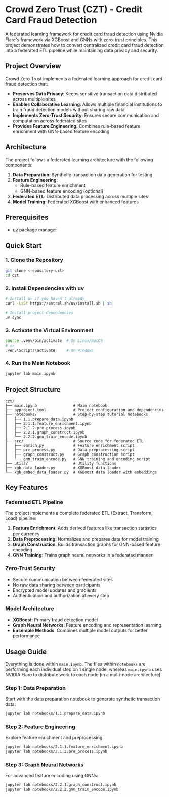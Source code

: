 # Crowd Zero Trust (CZT) - Credit Card Fraud Detection

A federated learning framework for credit card fraud detection using Nvidia Flare's framework via XGBoost and GNNs with zero-trust principles. This project demonstrates how to convert centralized credit card fraud detection into a federated ETL pipeline while maintaining data privacy and security.

## Project Overview

Crowd Zero Trust implements a federated learning approach for credit card fraud detection that:

- **Preserves Data Privacy**: Keeps sensitive transaction data distributed across multiple sites
- **Enables Collaborative Learning**: Allows multiple financial institutions to train fraud detection models without sharing raw data
- **Implements Zero-Trust Security**: Ensures secure communication and computation across federated sites
- **Provides Feature Engineering**: Combines rule-based feature enrichment with GNN-based feature encoding

## Architecture

The project follows a federated learning architecture with the following components:

1. **Data Preparation**: Synthetic transaction data generation for testing
2. **Feature Engineering**:
   - Rule-based feature enrichment
   - GNN-based feature encoding (optional)
3. **Federated ETL**: Distributed data processing across multiple sites
4. **Model Training**: Federated XGBoost with enhanced features

## Prerequisites

- [uv](https://docs.astral.sh/uv/) package manager

## Quick Start

### 1. Clone the Repository

```bash
git clone <repository-url>
cd czt
```

### 2. Install Dependencies with uv

```bash
# Install uv if you haven't already
curl -LsSf https://astral.sh/uv/install.sh | sh

# Install project dependencies
uv sync
```

### 3. Activate the Virtual Environment

```bash
source .venv/bin/activate  # On Linux/macOS
# or
.venv\Scripts\activate     # On Windows
```

### 4. Run the Main Notebook

```bash
jupyter lab main.ipynb
```

## Project Structure

```
czt/
├── main.ipynb                # Main notebook
├── pyproject.toml            # Project configuration and dependencies
├── notebooks/                # Step-by-step tutorial notebooks
│   ├── 1.1.prepare_data.ipynb
│   ├── 2.1.1.feature_enrichment.ipynb
│   ├── 2.1.2.pre_process.ipynb
│   ├── 2.2.1.graph_construct.ipynb
│   └── 2.2.2.gnn_train_encode.ipynb
├── src/                      # Source code for federated ETL
│   ├── enrich.py             # Feature enrichment script
│   ├── pre_process.py        # Data preprocessing script
│   ├── graph_construct.py    # Graph construction script
│   └── gnn_train_encode.py   # GNN training and encoding script
├── utils/                    # Utility functions
├── xgb_data_loader.py        # XGBoost data loader
└── xgb_embed_data_loader.py  # XGBoost data loader with embeddings
```

## Key Features

### Federated ETL Pipeline

The project implements a complete federated ETL (Extract, Transform, Load) pipeline:

1. **Feature Enrichment**: Adds derived features like transaction statistics per currency
2. **Data Preprocessing**: Normalizes and prepares data for model training
3. **Graph Construction**: Builds transaction graphs for GNN-based feature encoding
4. **GNN Training**: Trains graph neural networks in a federated manner

### Zero-Trust Security

- Secure communication between federated sites
- No raw data sharing between participants
- Encrypted model updates and gradients
- Authentication and authorization at every step

### Model Architecture

- **XGBoost**: Primary fraud detection model
- **Graph Neural Networks**: Feature encoding and representation learning
- **Ensemble Methods**: Combines multiple model outputs for better performance

## Usage Guide

Everything is done within `main.ipynb`. The files within `notebooks` are performing each individual step on 1 single node, whereas `main.ipynb` uses NVIDIA Flare to distribute work to each node (in a multi-node architecture).


### Step 1: Data Preparation

Start with the data preparation notebook to generate synthetic transaction data:

```bash
jupyter lab notebooks/1.1.prepare_data.ipynb
```

### Step 2: Feature Engineering

Explore feature enrichment and preprocessing:

```bash
jupyter lab notebooks/2.1.1.feature_enrichment.ipynb
jupyter lab notebooks/2.1.2.pre_process.ipynb
```

### Step 3: Graph Neural Networks

For advanced feature encoding using GNNs:

```bash
jupyter lab notebooks/2.2.1.graph_construct.ipynb
jupyter lab notebooks/2.2.2.gnn_train_encode.ipynb
```

